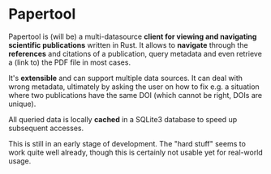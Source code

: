 Papertool
=========

Papertool is (will be) a multi-datasource **client for viewing and navigating
scientific publications** written in Rust. It allows to **navigate** through
the **references** and citations of a publication, query metadata and even
retrieve a (link to) the PDF file in most cases.

It's **extensible** and can support multiple data sources. It can deal with
wrong metadata, ultimately by asking the user on how to fix e.g. a situation
where two publications have the same DOI (which cannot be right, DOIs are
unique).

All queried data is locally **cached** in a SQLite3 database to speed up
subsequent accesses.

This is still in an early stage of development. The "hard stuff" seems to work
quite well already, though this is certainly not usable yet for real-world
usage.
